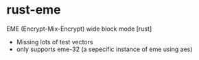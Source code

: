 # rust-eme

EME (Encrypt-Mix-Encrypt) wide block mode [rust]

 - Missing lots of test vectors
 - only supports eme-32 (a sepecific instance of eme using aes)
